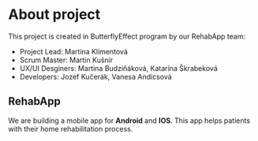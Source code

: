 # About project

This project is created in ButterflyEffect program by our RehabApp team:
 - Project Lead: Martina Klimentová
 - Scrum Master: Martin Kušnír
 - UX/UI Desginers: Martina Budziňáková, Katarína Škrabeková
 - Developers: Jozef Kučerák, Vanesa Andicsová

## RehabApp

We are building a mobile app for **Android** and **IOS**. This app helps patients with their home rehabilitation process.